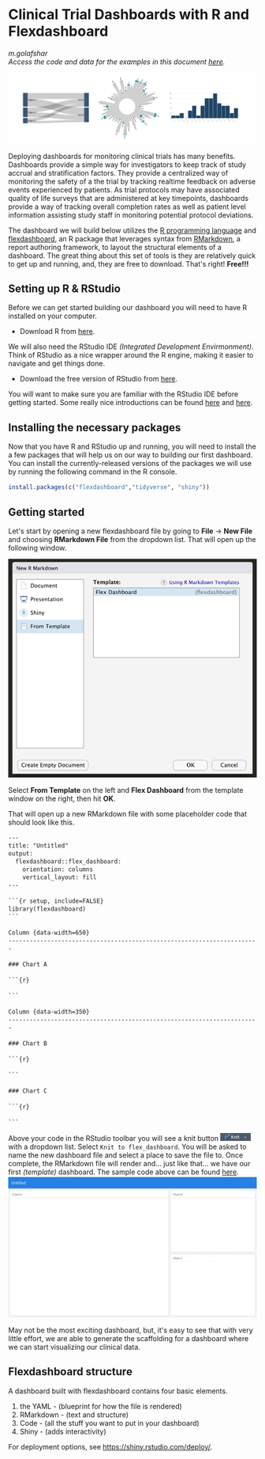 # Clinical Trial Dashboards with R and Flexdashboard
_m.golafshar_    
_Access the code and data for the examples in this document [here](https://github.com/mgolafshar/clinical-dashboards)._    

![biomarker](images/header.jpg)

Deploying dashboards for monitoring clinical trials has many benefits. Dashboards provide a simple way for investigators to keep track of study accrual and stratification factors. They provide a centralized way of monitoring the safety of a the trial by tracking realtime feedback on adverse events experienced by patients. As trial protocols may have associated quality of life surveys that are administered at key timepoints, dashboards provide a way of tracking overall completion rates as well as patient level information assisting study staff in monitoring potential protocol deviations.

The dashboard we will build below utilizes the [R programming language](https://www.r-project.org/about.html) and [flexdashboard](https://rmarkdown.rstudio.com/flexdashboard/), an R package that leverages syntax from [RMarkdown](https://rmarkdown.rstudio.com/index.html), a report authoring framework, to layout the structural elements of a dashboard. The great thing about this set of tools is they are relatively quick to get up and running, and, they are free to download. That's right! __Free!!!__  


## Setting up R & RStudio
Before we can get started building our dashboard you will need to have R installed on your computer.
- Download R from [here](https://cloud.r-project.org/).  

We will also need the RStudio IDE _(Integrated Development Envirmonment)_. Think of RStudio as a nice wrapper around the R engine, making it easier to navigate and get things done.
- Download the free version of RStudio from [here](https://rstudio.com/products/rstudio/download/#download).  

You will want to make sure you are familiar with the RStudio IDE  before getting started. Some really nice introductions can be found [here](https://moderndive.netlify.app/1-1-r-rstudio.html) and [here](https://datacarpentry.org/genomics-r-intro/01-introduction/index.html).

## Installing the necessary packages

Now that you have R and RStudio up and running, you will need to install the a few packages that will help us on our way to building our first dashboard. You can install the currently-released versions of the packages we will use by running the following command in the R console.

``` r
install.packages(c("flexdashboard","tidyverse", "shiny"))
```

## Getting started
Let's start by opening a new flexdashboard file by going to __File__ -> __New File__ and choosing __RMarkdown File__ from the dropdown list. That will open up the following window. 

<img src="images/newRmd.jpg" width="600">  

Select __From Template__ on the left and __Flex Dashboard__ from the template window on the right, then hit __OK__.

That will open up a new RMarkdown file with some placeholder code that should look like this.

````
---
title: "Untitled"
output: 
  flexdashboard::flex_dashboard:
    orientation: columns
    vertical_layout: fill
---

```{r setup, include=FALSE}
library(flexdashboard)
```

Column {data-width=650}
-----------------------------------------------------------------------

### Chart A

```{r}

```

Column {data-width=350}
-----------------------------------------------------------------------

### Chart B

```{r}

```

### Chart C

```{r}

```
````

Above your code in the RStudio toolbar you will see a knit button <img src="images/knit.jpg"> with a dropdown list. Select ```Knit to flex_dashboard```. You will be asked to name the new dashboard file and select a place to save the file to. Once complete, the RMarkdown file will render and... just like that... we have our first _(template)_ dashboard. The sample code above can be found [here](https://github.com/mgolafshar/clinical-dashboards/blob/master/code/CodeSample1.Rmd).
<img src="images/dashboard_template.jpg">  

May not be the most exciting dashboard, but, it's easy to see that with very little effort, we are able to generate the scaffolding for a dashboard where we can start visualizing our clinical data.


## Flexdashboard structure
A dashboard built with flexdashboard contains four basic elements.
1) the YAML - (blueprint for how the file is rendered)
2) RMarkdown - (text and structure)
3) Code - (all the stuff you want to put in your dashboard)
4) Shiny - (adds interactivity)



For deployment options, see https://shiny.rstudio.com/deploy/. 


